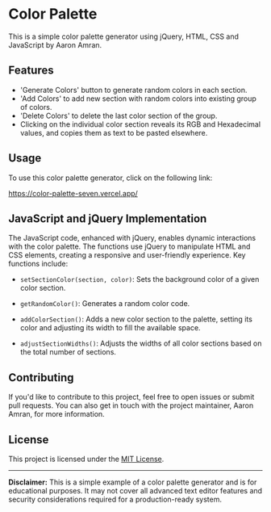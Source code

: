 # Color Palette

This is a simple color palette generator using jQuery, HTML, CSS and JavaScript by Aaron Amran.

## Features

- 'Generate Colors' button to generate random colors in each section.
- 'Add Colors' to add new section with random colors into existing group of colors.
- 'Delete Colors' to delete the last color section of the group.
- Clicking on the individual color section reveals its RGB and Hexadecimal values, and copies them as text to be pasted elsewhere.

## Usage

To use this color palette generator, click on the following link:

https://color-palette-seven.vercel.app/

## JavaScript and jQuery Implementation

The JavaScript code, enhanced with jQuery, enables dynamic interactions with the color palette. The functions use jQuery to manipulate HTML and CSS elements, creating a responsive and user-friendly experience. Key functions include:

- `setSectionColor(section, color)`: Sets the background color of a given color section.

- `getRandomColor()`: Generates a random color code.

- `addColorSection()`: Adds a new color section to the palette, setting its color and adjusting its width to fill the available space.

- `adjustSectionWidths()`: Adjusts the widths of all color sections based on the total number of sections.

## Contributing

If you'd like to contribute to this project, feel free to open issues or submit pull requests. You can also get in touch with the project maintainer, Aaron Amran, for more information.

## License

This project is licensed under the [MIT License](https://opensource.org/licenses/MIT).

---

**Disclaimer:** This is a simple example of a color palette generator and is for educational purposes. It may not cover all advanced text editor features and security considerations required for a production-ready system.

